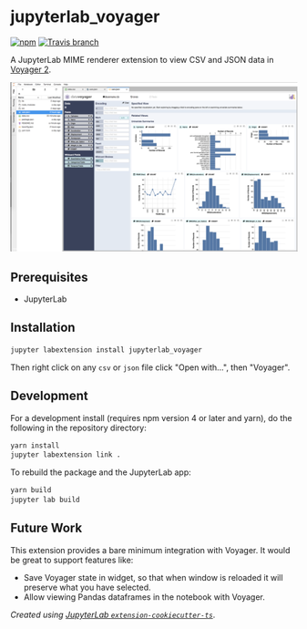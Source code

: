 # jupyterlab_voyager

[![npm](https://img.shields.io/npm/v/jupyterlab_voyager.svg?style=flat-square)](https://www.npmjs.com/package/jupyterlab_voyager)
[![Travis branch](https://img.shields.io/travis/saulshanabrook/jupyterlab_voyager/master.svg?style=flat-square)](https://travis-ci.org/saulshanabrook/jupyterlab_voyager)

A JupyterLab MIME renderer extension to view CSV and JSON data in [Voyager 2](https://github.com/vega/voyager#voyager-2).

![Screen shot showing data file opened in Voyager in JupyterLab](./screen-shot.png)

## Prerequisites

* JupyterLab

## Installation

```bash
jupyter labextension install jupyterlab_voyager
```

Then right click on any `csv` or `json` file click "Open with...", then "Voyager".

## Development

For a development install (requires npm version 4 or later and yarn), do the following in the repository directory:

```bash
yarn install
jupyter labextension link .
```

To rebuild the package and the JupyterLab app:

```bash
yarn build
jupyter lab build
```

## Future Work

This extension provides a bare minimum integration with Voyager. It would be great to
support features like:

* Save Voyager state in widget, so that when window is reloaded it will preserve what
  you have selected.
* Allow viewing Pandas dataframes in the notebook with Voyager.

*Created using [JupyterLab `extension-cookiecutter-ts`](https://github.com/jupyterlab/extension-cookiecutter-ts)*.